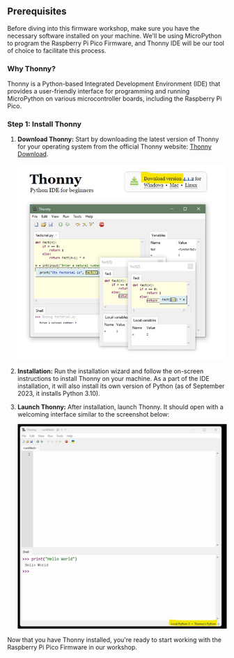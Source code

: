 ## Prerequisites

Before diving into this firmware workshop, make sure you have the necessary software installed on your machine. We'll be using MicroPython to program the Raspberry Pi Pico Firmware, and Thonny IDE will be our tool of choice to facilitate this process.

### Why Thonny?

Thonny is a Python-based Integrated Development Environment (IDE) that provides a user-friendly interface for programming and running MicroPython on various microcontroller boards, including the Raspberry Pi Pico.

### Step 1: Install Thonny

1. **Download Thonny:** Start by downloading the latest version of Thonny for your operating system from the official Thonny website: [Thonny Download](https://thonny.org/).

   ![Thonny Download](https://github.com/GHCFW/WorkshopExercise23/blob/main/images/Thonny_Download.jpg)

2. **Installation:** Run the installation wizard and follow the on-screen instructions to install Thonny on your machine. As a part of the IDE installation, it will also install its own version of Python (as of September 2023, it installs Python 3.10).

3. **Launch Thonny:** After installation, launch Thonny. It should open with a welcoming interface similar to the screenshot below:

   ![Thonny Home](https://github.com/GHCFW/WorkshopExercise23/blob/main/images/Thonny_Home.jpg)

Now that you have Thonny installed, you're ready to start working with the Raspberry Pi Pico Firmware in our workshop.

